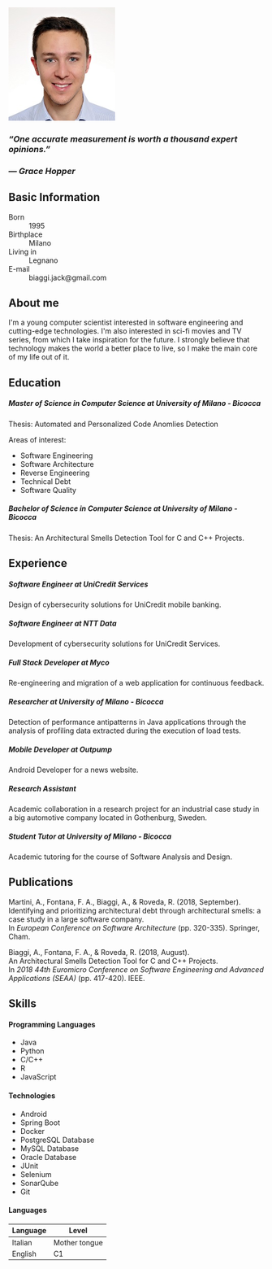 ![image](/assets/img/image.jpg)

### *“One accurate measurement is worth a thousand expert opinions.”*
### *— Grace Hopper*

## Basic Information
<dl>
  <dt>Born</dt>
  <dd>1995</dd>

  <dt>Birthplace</dt>
  <dd>Milano</dd>

  <dt>Living in</dt>
  <dd>Legnano</dd>
  
  <dt>E-mail</dt>
  <dd>biaggi.jack@gmail.com</dd>
</dl>

## About me

I'm a young computer scientist interested in software engineering and cutting-edge technologies.
I'm also interested in sci-fi movies and TV series, from which I take inspiration for the future.
I strongly believe that technology makes the world a better place to live, so I make the main core of my life out of it.

## Education

##### Master of Science in Computer Science at University of Milano - Bicocca

Thesis: Automated and Personalized Code Anomlies Detection

Areas of interest: 
- Software Engineering
- Software Architecture
- Reverse Engineering
- Technical Debt
- Software Quality

##### Bachelor of Science in Computer Science at University of Milano - Bicocca

Thesis: An Architectural Smells Detection Tool for C and C++ Projects.

## Experience

##### Software Engineer at UniCredit Services
Design of cybersecurity solutions for UniCredit mobile banking.

##### Software Engineer at NTT Data
Development of cybersecurity solutions for UniCredit Services.

##### Full Stack Developer at Myco
Re-engineering and migration of a web application for continuous feedback.

##### Researcher at University of Milano - Bicocca
Detection of performance antipatterns in Java applications through the analysis of profiling data extracted during the execution of load tests.

##### Mobile Developer at Outpump
Android Developer for a news website.

##### Research Assistant 
Academic collaboration in a research project for an industrial case
study in a big automotive company located in Gothenburg, Sweden.

##### Student Tutor at University of Milano - Bicocca
Academic tutoring for the course of Software Analysis and Design.

## Publications

Martini, A., Fontana, F. A., Biaggi, A., & Roveda, R. (2018, September).   
Identifying and prioritizing architectural debt through architectural smells: a case study in a large software company.  
In *European Conference on Software Architecture* (pp. 320-335). Springer, Cham.

Biaggi, A., Fontana, F. A., & Roveda, R. (2018, August).  
An Architectural Smells Detection Tool for C and C++ Projects.  
In *2018 44th Euromicro Conference on Software Engineering and Advanced Applications (SEAA)* (pp. 417-420). IEEE.

## Skills

#### Programming Languages
- Java
- Python
- C/C++
- R
- JavaScript

#### Technologies
- Android
- Spring Boot
- Docker
- PostgreSQL Database
- MySQL Database
- Oracle Database
- JUnit
- Selenium
- SonarQube
- Git

#### Languages

| Language | Level         |
|:---------|---------------|
| Italian  | Mother tongue |
| English  | C1            |

